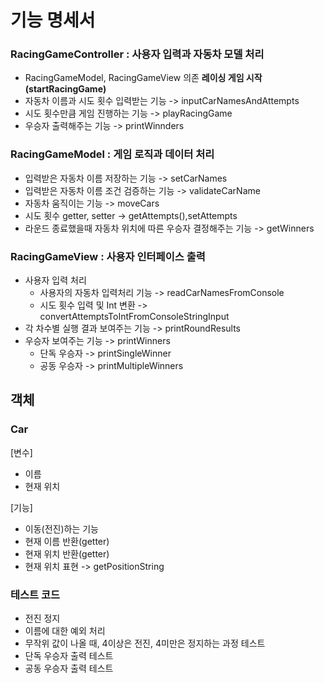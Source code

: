 # 기능 명세서

### RacingGameController : 사용자 입력과 자동차 모델 처리
- RacingGameModel, RacingGameView 의존
**레이싱 게임 시작(startRacingGame)**
- 자동차 이름과 시도 횟수 입력받는 기능 -> inputCarNamesAndAttempts
- 시도 횟수만큼 게임 진행하는 기능 -> playRacingGame
- 우승자 출력해주는 기능 -> printWinnders

### RacingGameModel : 게임 로직과 데이터 처리
- 입력받은 자동차 이름 저장하는 기능 -> setCarNames
- 입력받은 자동차 이름 조건 검증하는 기능 -> validateCarName
- 자동차 움직이는 기능 -> moveCars
- 시도 횟수 getter, setter -> getAttempts(),setAttempts
- 라운드 종료했을때 자동차 위치에 따른 우승자 결정해주는 기능 -> getWinners

### RacingGameView : 사용자 인터페이스 출력
- 사용자 입력 처리
  - 사용자의 자동차 입력처리 기능 -> readCarNamesFromConsole
  - 시도 횟수 입력 및 Int 변환 -> convertAttemptsToIntFromConsoleStringInput
- 각 차수별 실행 결과 보여주는 기능 -> printRoundResults
- 우승자 보여주는 기능 -> printWinners
  - 단독 우승자 -> printSingleWinner
  - 공동 우승자 -> printMultipleWinners

## 객체
### Car
[변수]
- 이름
- 현재 위치

[기능]
- 이동(전진)하는 기능
- 현재 이름 반환(getter)
- 현재 위치 반환(getter)
- 현재 위치 표현 -> getPositionString

### 테스트 코드
- 전진 정지
- 이름에 대한 예외 처리
- 무작위 값이 나올 때, 4이상은 전진, 4미만은 정지하는 과정 테스트
- 단독 우승자 출력 테스트
- 공동 우승자 출력 테스트